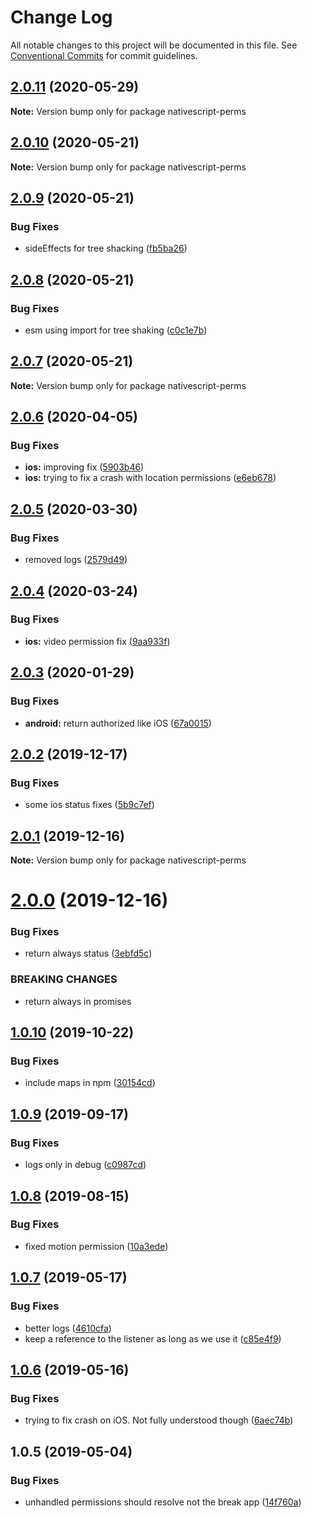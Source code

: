 # Change Log

All notable changes to this project will be documented in this file.
See [Conventional Commits](https://conventionalcommits.org) for commit guidelines.

## [2.0.11](https://github.com/Akylas/nativescript-perms/compare/v2.0.10...v2.0.11) (2020-05-29)

**Note:** Version bump only for package nativescript-perms





## [2.0.10](https://github.com/Akylas/nativescript-perms/compare/v2.0.9...v2.0.10) (2020-05-21)

**Note:** Version bump only for package nativescript-perms





## [2.0.9](https://github.com/Akylas/nativescript-perms/compare/v2.0.8...v2.0.9) (2020-05-21)


### Bug Fixes

* sideEffects for tree shacking ([fb5ba26](https://github.com/Akylas/nativescript-perms/commit/fb5ba26))





## [2.0.8](https://github.com/Akylas/nativescript-perms/compare/v2.0.7...v2.0.8) (2020-05-21)


### Bug Fixes

* esm using import for tree shaking ([c0c1e7b](https://github.com/Akylas/nativescript-perms/commit/c0c1e7b))





## [2.0.7](https://github.com/Akylas/nativescript-perms/compare/v2.0.6...v2.0.7) (2020-05-21)

**Note:** Version bump only for package nativescript-perms





## [2.0.6](https://github.com/Akylas/nativescript-perms/compare/v2.0.5...v2.0.6) (2020-04-05)


### Bug Fixes

* **ios:** improving fix ([5903b46](https://github.com/Akylas/nativescript-perms/commit/5903b46))
* **ios:** trying to fix a crash with location permissions ([e6eb678](https://github.com/Akylas/nativescript-perms/commit/e6eb678))





## [2.0.5](https://github.com/Akylas/nativescript-perms/compare/v2.0.4...v2.0.5) (2020-03-30)


### Bug Fixes

* removed logs ([2579d49](https://github.com/Akylas/nativescript-perms/commit/2579d49))





## [2.0.4](https://github.com/Akylas/nativescript-perms/compare/v2.0.3...v2.0.4) (2020-03-24)


### Bug Fixes

* **ios:** video permission fix ([9aa933f](https://github.com/Akylas/nativescript-perms/commit/9aa933f))





## [2.0.3](https://github.com/Akylas/nativescript-perms/compare/v2.0.2...v2.0.3) (2020-01-29)


### Bug Fixes

* **android:** return authorized like iOS ([67a0015](https://github.com/Akylas/nativescript-perms/commit/67a0015))





## [2.0.2](https://github.com/Akylas/nativescript-perms/compare/v2.0.1...v2.0.2) (2019-12-17)


### Bug Fixes

* some ios status fixes ([5b9c7ef](https://github.com/Akylas/nativescript-perms/commit/5b9c7ef))





## [2.0.1](https://github.com/Akylas/nativescript-perms/compare/v2.0.0...v2.0.1) (2019-12-16)

**Note:** Version bump only for package nativescript-perms





# [2.0.0](https://github.com/Akylas/nativescript-perms/compare/v1.0.10...v2.0.0) (2019-12-16)


### Bug Fixes

* return always status ([3ebfd5c](https://github.com/Akylas/nativescript-perms/commit/3ebfd5c))


### BREAKING CHANGES

* return always in promises





## [1.0.10](https://github.com/Akylas/nativescript-perms/compare/v1.0.9...v1.0.10) (2019-10-22)


### Bug Fixes

* include maps in npm ([30154cd](https://github.com/Akylas/nativescript-perms/commit/30154cd))





## [1.0.9](https://github.com/Akylas/nativescript-perms/compare/v1.0.8...v1.0.9) (2019-09-17)


### Bug Fixes

* logs only in debug ([c0987cd](https://github.com/Akylas/nativescript-perms/commit/c0987cd))





## [1.0.8](https://github.com/Akylas/nativescript-perms/compare/v1.0.7...v1.0.8) (2019-08-15)


### Bug Fixes

* fixed motion permission ([10a3ede](https://github.com/Akylas/nativescript-perms/commit/10a3ede))





## [1.0.7](https://github.com/Akylas/nativescript-perms/compare/v1.0.6...v1.0.7) (2019-05-17)


### Bug Fixes

* better logs ([4610cfa](https://github.com/Akylas/nativescript-perms/commit/4610cfa))
* keep a reference to the listener as long as we use it ([c85e4f9](https://github.com/Akylas/nativescript-perms/commit/c85e4f9))





## [1.0.6](https://github.com/Akylas/nativescript-perms/compare/v1.0.5...v1.0.6) (2019-05-16)


### Bug Fixes

* trying to fix crash on iOS. Not fully understood though ([6aec74b](https://github.com/Akylas/nativescript-perms/commit/6aec74b))





## 1.0.5 (2019-05-04)


### Bug Fixes

* unhandled permissions should resolve not the break app ([14f760a](https://github.com/Akylas/nativescript-perms/commit/14f760a))
